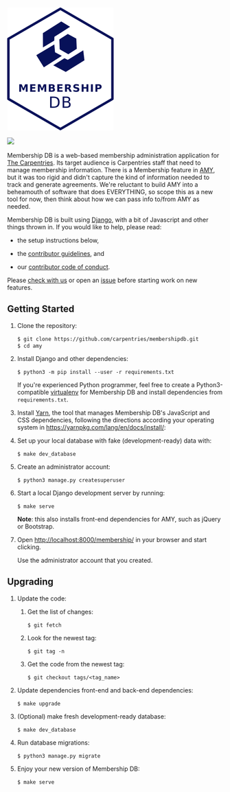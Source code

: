 ![](assets/carpentries-mdb-hex-white.png)

![](https://travis-ci.org/carpentries/mdb.svg?branch=master)

Membership DB is a web-based membership administration application
for [The Carpentries][tc].  Its target audience is Carpentries
staff that need to manage membership information. There is a Membership
feature in [AMY][amy], but it was too rigid and didn't capture the kind
of information needed to track and generate agreements. We're reluctant
to build AMY into a beheamouth of software that does EVERYTHING, so
scope this as a new tool for now, then think about how we can pass info
to/from AMY as needed.

Membership DB is built using [Django][django], with a bit of Javascript
and other things thrown in.  If you would like to help, please read:

*   the setup instructions below,

*   the [contributor guidelines](CONTRIBUTING.md), and

*   our [contributor code of conduct](CONDUCT.md).

Please [check with us][contact-address] or open an [issue][issues]
before starting work on new features.

## Getting Started

1.  Clone the repository:

    ~~~
    $ git clone https://github.com/carpentries/membershipdb.git
    $ cd amy
    ~~~

2.  Install Django and other dependencies:

    ~~~
    $ python3 -m pip install --user -r requirements.txt
    ~~~

    If you're experienced Python programmer, feel free to create a
    Python3-compatible [virtualenv][virtualenv] for Membership DB and install
    dependencies from `requirements.txt`.

1.  Install [Yarn][yarn], the tool that manages Membership DB's JavaScript and CSS
    dependencies, following the directions according your operating system in
    https://yarnpkg.com/lang/en/docs/install/:

2.  Set up your local database with fake (development-ready) data with:

    ~~~
    $ make dev_database
    ~~~
    
3.  Create an administrator account:

    ~~~
    $ python3 manage.py createsuperuser
    ~~~

4.  Start a local Django development server by running:

    ~~~
    $ make serve
    ~~~

    **Note**:  this also installs front-end dependencies for AMY, such as jQuery or Bootstrap.

7.  Open <http://localhost:8000/membership/> in your browser and start clicking.

    Use the administrator account that you created.

## Upgrading

1.  Update the code:

    1.  Get the list of changes:

        ~~~
        $ git fetch
        ~~~

    2.  Look for the newest tag:

        ~~~~
        $ git tag -n
        ~~~~

    3.  Get the code from the newest tag:

        ~~~~
        $ git checkout tags/<tag_name>
        ~~~~

2.  Update dependencies front-end and back-end dependencies:

    ~~~
    $ make upgrade
    ~~~

3.  (Optional) make fresh development-ready database:

    ~~~
    $ make dev_database
    ~~~

4.  Run database migrations:

    ~~~~
    $ python3 manage.py migrate
    ~~~~

5.  Enjoy your new version of Membership DB:

    ~~~
    $ make serve
    ~~~

[amy]: https://github.com/swcarpentry/amy
[contact-address]: mailto:francisco.palm@gmail.com
[django]: https://www.djangoproject.com
[issues]: https://github.com/arpentries/membershipdb/issues
[tc]: http://carpentries.org
[virtualenv]: https://virtualenv.pypa.io/en/latest/userguide.html
[yarn]: https://yarnpkg.com